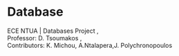 # Database
ECE NTUA | Databases Project , <br>
Professor: D. Tsoumakos  , <br>
Contributors: K. Michou, A.Ntalapera,J. Polychronopoulos 
